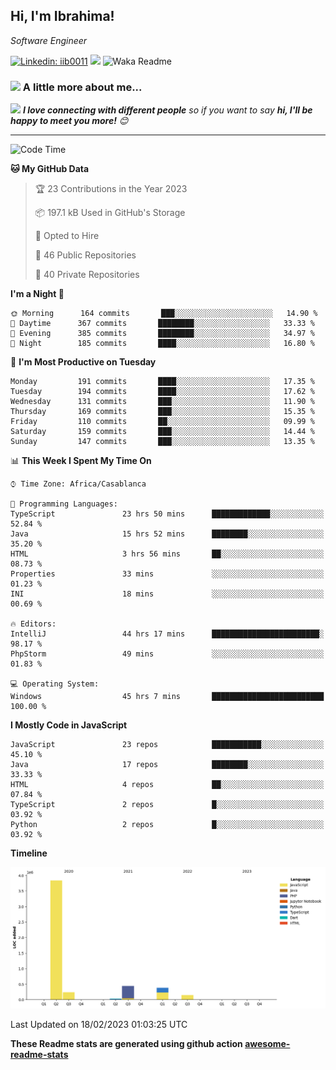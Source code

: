 <h2>Hi, I'm Ibrahima! </h2>
<p><em>Software Engineer 
</em></p>


[![Linkedin: iib0011](https://img.shields.io/badge/-iib0011-blue?style=flat-square&logo=Linkedin&logoColor=white&link=https://www.linkedin.com/in/iib0011/)](https://www.linkedin.com/in/iib0011/)
![](https://visitor-badge.glitch.me/badge?page_id=iib0011)
![Waka Readme](https://github.com/iib0011/iib0011/workflows/Waka%20Readme/badge.svg)


### <img src="https://media.giphy.com/media/VgCDAzcKvsR6OM0uWg/giphy.gif" width="50"> A little more about me...  


<img src="https://media.giphy.com/media/LnQjpWaON8nhr21vNW/giphy.gif" width="60"> <em><b>I love connecting with different people</b> so if you want to say <b>hi, I'll be happy to meet you more!</b> 😊</em>

---
<!--START_SECTION:waka-->
![Code Time](http://img.shields.io/badge/Code%20Time-1%2C826%20hrs%2015%20mins-blue)

**🐱 My GitHub Data** 

> 🏆 23 Contributions in the Year 2023
 > 
> 📦 197.1 kB Used in GitHub's Storage 
 > 
> 💼 Opted to Hire
 > 
> 📜 46 Public Repositories 
 > 
> 🔑 40 Private Repositories  
 > 
**I'm a Night 🦉** 

```text
🌞 Morning      164 commits       ███░░░░░░░░░░░░░░░░░░░░░░   14.90 % 
🌆 Daytime      367 commits       ████████░░░░░░░░░░░░░░░░░   33.33 % 
🌃 Evening      385 commits       ████████░░░░░░░░░░░░░░░░░   34.97 % 
🌙 Night        185 commits       ████░░░░░░░░░░░░░░░░░░░░░   16.80 % 

```
📅 **I'm Most Productive on Tuesday** 

```text
Monday         191 commits       ████░░░░░░░░░░░░░░░░░░░░░   17.35 % 
Tuesday        194 commits       ████░░░░░░░░░░░░░░░░░░░░░   17.62 % 
Wednesday      131 commits       ███░░░░░░░░░░░░░░░░░░░░░░   11.90 % 
Thursday       169 commits       ███░░░░░░░░░░░░░░░░░░░░░░   15.35 % 
Friday         110 commits       ██░░░░░░░░░░░░░░░░░░░░░░░   09.99 % 
Saturday       159 commits       ███░░░░░░░░░░░░░░░░░░░░░░   14.44 % 
Sunday         147 commits       ███░░░░░░░░░░░░░░░░░░░░░░   13.35 % 

```


📊 **This Week I Spent My Time On** 

```text
⌚︎ Time Zone: Africa/Casablanca

💬 Programming Languages: 
TypeScript               23 hrs 50 mins      █████████████░░░░░░░░░░░░   52.84 % 
Java                     15 hrs 52 mins      ████████░░░░░░░░░░░░░░░░░   35.20 % 
HTML                     3 hrs 56 mins       ██░░░░░░░░░░░░░░░░░░░░░░░   08.73 % 
Properties               33 mins             ░░░░░░░░░░░░░░░░░░░░░░░░░   01.23 % 
INI                      18 mins             ░░░░░░░░░░░░░░░░░░░░░░░░░   00.69 % 

🔥 Editors: 
IntelliJ                 44 hrs 17 mins      ████████████████████████░   98.17 % 
PhpStorm                 49 mins             ░░░░░░░░░░░░░░░░░░░░░░░░░   01.83 % 

💻 Operating System: 
Windows                  45 hrs 7 mins       █████████████████████████   100.00 % 

```

**I Mostly Code in JavaScript** 

```text
JavaScript               23 repos            ███████████░░░░░░░░░░░░░░   45.10 % 
Java                     17 repos            ████████░░░░░░░░░░░░░░░░░   33.33 % 
HTML                     4 repos             ██░░░░░░░░░░░░░░░░░░░░░░░   07.84 % 
TypeScript               2 repos             █░░░░░░░░░░░░░░░░░░░░░░░░   03.92 % 
Python                   2 repos             █░░░░░░░░░░░░░░░░░░░░░░░░   03.92 % 

```


**Timeline**

![Chart not found](https://raw.githubusercontent.com/iib0011/iib0011/master/charts/bar_graph.png) 


 Last Updated on 18/02/2023 01:03:25 UTC
<!--END_SECTION:waka-->

**These Readme stats are generated using github action [awesome-readme-stats](https://github.com/iib0011/waka-readme-stats)**
